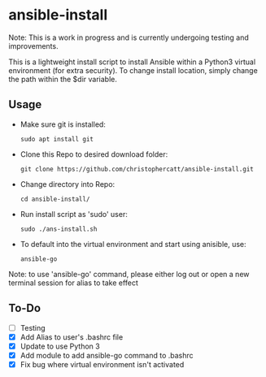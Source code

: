 # ansible-install

Note: This is a work in progress and is currently undergoing testing and improvements.


This is a lightweight install script to install Ansible within a Python3 virtual environment (for extra security).
To change install location, simply change the path within the $dir variable.


## Usage


* Make sure git is installed:

      sudo apt install git

* Clone this Repo to desired download folder:

      git clone https://github.com/christophercatt/ansible-install.git

* Change directory into Repo:

      cd ansible-install/

* Run install script as 'sudo' user:

      sudo ./ans-install.sh

* To default into the virtual environment and start using anisible, use:

      ansible-go


Note: to use 'ansible-go' command, please either log out or open a new terminal session for alias to take effect


## To-Do
- [ ] Testing
- [x] Add Alias to user's .bashrc file
- [x] Update to use Python 3
- [x] Add module to add ansible-go command to .bashrc
- [x] Fix bug where virtual environment isn't activated
